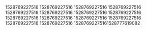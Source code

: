 1528769227516
1528769227516
1528769227516
1528769227516
1528769227516
1528769227516
1528769227516
1528769227516
1528769227516
1528769227516
1528769227516
1528769227516
1528769227516
1528769227516
15287692275161528777619082